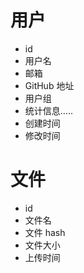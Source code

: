 # 用户

- id
- 用户名
- 邮箱
- GitHub 地址
- 用户组
- 统计信息.....
- 创建时间
- 修改时间


# 文件

- id
- 文件名
- 文件 hash
- 文件大小
- 上传时间